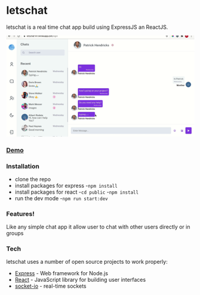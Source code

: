 # letschat

letschat is a real time chat app build using ExpressJS an ReactJS.

![](preview.gif)

### [Demo](https://monther-chat-app.herokuapp.com/)

### Installation

- clone the repo
- install packages for express -`npm install`
- install packages for react -`cd public` -`npm install`
- run the dev mode -`npm run start:dev`

### Features!

Like any simple chat app it allow user to chat with other users directly or in groups

### Tech

letschat uses a number of open source projects to work properly:

- [Express](https://expressjs.com/) - Web framework for Node.js
- [React](https://reactjs.org/) - JavaScript library for building user interfaces
- [socket-io](https://socket.io/) - real-time sockets
